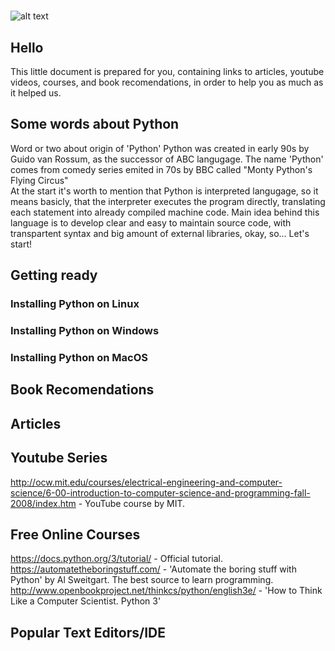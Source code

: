# 
![alt text][logo]

[logo]: http://devblog.info/wp-content/uploads/2017/01/python_icon.png "Logo Title Text 2"


## Hello

This little document is prepared for you, containing links to articles, youtube videos, courses, and book recomendations,
in order to help you as much as it helped us.

## Some words about Python 
Word or two about origin of 'Python'
Python was created in early 90s by Guido van Rossum, as the successor of ABC langugage. 
The name 'Python' comes from comedy series emited in 70s by BBC called "Monty Python's Flying Circus"    
At the start it's worth to mention that Python is interpreted langugage, so it means basicly, that the interpreter executes the program directly, translating each statement into already compiled machine code. 
Main idea behind this language is to develop clear and easy to maintain source code, with transpartent syntax
and big amount of external libraries, okay, so...
Let's start!

## Getting ready 

### Installing Python on Linux 

### Installing Python on Windows

### Installing Python on MacOS

## Book Recomendations 

## Articles 

## Youtube Series 
http://ocw.mit.edu/courses/electrical-engineering-and-computer-science/6-00-introduction-to-computer-science-and-programming-fall-2008/index.htm - YouTube course by MIT.

## Free Online Courses
https://docs.python.org/3/tutorial/ - Official tutorial.
https://automatetheboringstuff.com/ - 'Automate the boring stuff with Python' by Al Sweitgart. The best source to learn programming.
http://www.openbookproject.net/thinkcs/python/english3e/ - 'How to Think Like a Computer Scientist. Python 3'

## Popular Text Editors/IDE

